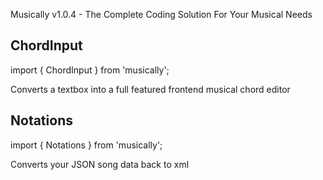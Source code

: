   
Musically v1.0.4 - The Complete Coding Solution For Your Musical Needs

## ChordInput

  import { ChordInput } from 'musically';

  Converts a textbox into a full featured frontend musical chord editor 
  
## Notations

  import { Notations } from 'musically';

  Converts your JSON song data back to xml    
